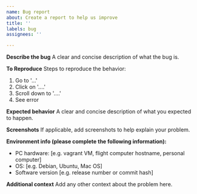 ```yaml
---
name: Bug report
about: Create a report to help us improve
title: ''
labels: bug
assignees: ''

---
```


**Describe the bug**
A clear and concise description of what the bug is.

**To Reproduce**
Steps to reproduce the behavior:
1. Go to '...'
2. Click on '....'
3. Scroll down to '....'
4. See error

**Expected behavior**
A clear and concise description of what you expected to happen.

**Screenshots**
If applicable, add screenshots to help explain your problem.

**Environment info (please complete the following information):**
 - PC hardware: [e.g. vagrant VM, flight computer hostname, personal computer]
 - OS: [e.g. Debian, Ubuntu, Mac OS]
 - Software version [e.g. release number or commit hash]

**Additional context**
Add any other context about the problem here.
